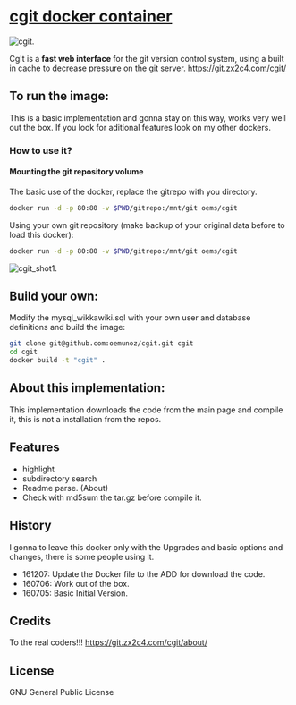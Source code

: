 # [cgit docker container](https://github.com/oemunoz/cgit)
![cgit.](https://github.com/oemunoz/cgit/raw/master/images/cgit.png)

CgIt is a **fast web interface** for the git version control system, using a built in cache to decrease pressure on the git server.
https://git.zx2c4.com/cgit/

## To run the image:

This is a basic implementation and gonna stay on this way, works very well out the box. If you look for aditional features look on my other dockers.

### How to use it?

#### Mounting the git repository volume
The basic use of the docker, replace the gitrepo with you directory.

```bash
docker run -d -p 80:80 -v $PWD/gitrepo:/mnt/git oems/cgit
```

Using your own git repository (make backup of your original data before to load this docker):

```bash
docker run -d -p 80:80 -v $PWD/gitrepo:/mnt/git oems/cgit
```

![cgit_shot1.](https://github.com/oemunoz/cgit/raw/master/images/cgit_shot1.png)

## Build your own:

Modify the mysql_wikkawiki.sql with your own user and database definitions and build the image:

```bash
git clone git@github.com:oemunoz/cgit.git cgit
cd cgit
docker build -t "cgit" .
```

## About this implementation:
This implementation downloads the code from the main page and compile it, this is not a installation from the repos.

## Features
- highlight
- subdirectory search
- Readme parse. (About)
- Check with md5sum the tar.gz before compile it.

## History
I gonna to leave this docker only with the Upgrades and basic options and changes, there is some people using it.

 - 161207: Update the Docker file to the ADD for download the code.
 - 160706: Work out of the box.
 - 160705: Basic Initial Version.

## Credits
To the real coders!!!
https://git.zx2c4.com/cgit/about/

## License

GNU General Public License
